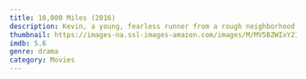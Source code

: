 ```yaml
---
title: 10,000 Miles (2016)
description: Kevin, a young, fearless runner from a rough neighborhood in Taiwan, falls in love with his tough coach Ellie. When Ellie becomes sick and distant, Kevin fights to survive and conquer the famous 10,000 Miles Silk Road Ultramarathon in order to win her heart.
thumbnail: https://images-na.ssl-images-amazon.com/images/M/MV5BZWIxY2IwNmItNzY4NC00YWE0LTlhN2MtNDMwZjRlNzZiNGE2L2ltYWdlL2ltYWdlXkEyXkFqcGdeQXVyMjYwNzU1MDQ@._V1_QL50_.jpg
imdb: 5.6
genre: drama
category: Movies
---
```


